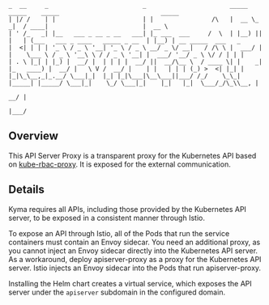 ```
_  __     _                          _                       _____ _____    _____                            _____                     
| |/ /    | |                        | |                /\   |  __ \_   _|  / ____|                          |  __ \                    
| ' /_   _| |__   ___ _ __ _ __   ___| |_ ___  ___     /  \  | |__) || |   | (___   ___ _ ____   _____ _ __  | |__) | __ _____  ___   _
|  <| | | | '_ \ / _ \ '__| '_ \ / _ \ __/ _ \/ __|   / /\ \ |  ___/ | |    \___ \ / _ \ '__\ \ / / _ \ '__| |  ___/ '__/ _ \ \/ / | | |
| . \ |_| | |_) |  __/ |  | | | |  __/ ||  __/\__ \  / ____ \| |    _| |_   ____) |  __/ |   \ V /  __/ |    | |   | | | (_) >  <| |_| |
|_|\_\__,_|_.__/ \___|_|  |_| |_|\___|\__\___||___/ /_/    \_\_|   |_____| |_____/ \___|_|    \_/ \___|_|    |_|   |_|  \___/_/\_\\__, |
                                                                                                                                  __/ |
                                                                                                                                 |___/
```

## Overview

This API Server Proxy is a transparent proxy for the Kubernetes API based on [kube-rbac-proxy](https://github.com/brancz/kube-rbac-proxy). It is exposed for the external communication.


## Details

Kyma requires all APIs, including those provided by the Kubernetes API server, to be exposed in a consistent manner through Istio.

To expose an API through Istio, all of the Pods that run the service containers must contain an Envoy sidecar. You need an additional proxy, as you cannot inject an Envoy sidecar directly into the Kubernetes API server. As a workaround, deploy apiserver-proxy as a proxy for the Kubernetes API server. Istio injects an Envoy sidecar into the Pods that run apiserver-proxy.

Installing the Helm chart creates a virtual service, which exposes the API server under the `apiserver` subdomain in the configured domain.
